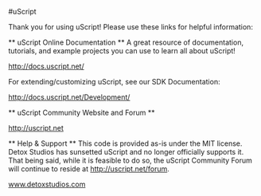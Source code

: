 #uScript

Thank you for using uScript! Please use these links for helpful information:

** uScript Online Documentation **
A great resource of documentation, tutorials, and example projects you can use
to learn all about uScript!

http://docs.uscript.net/

For extending/customizing uScript, see our SDK Documentation:

http://docs.uscript.net/Development/


** uScript Community Website and Forum **

http://uscript.net


** Help & Support **
This code is provided as-is under the MIT license. Detox Studios has sunsetted uScript and no longer officially supports it. That being said, while it is feasible to do so, the uScript Community Forum will continue to reside at http://uscript.net/forum.


www.detoxstudios.com
